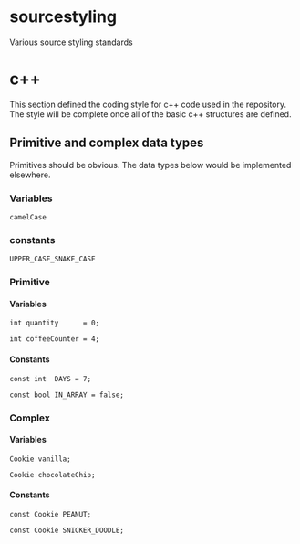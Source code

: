 # sourcestyling
Various source styling standards

# c++

This section defined the coding style for c++ code used in the repository.
The style will be complete once all of the basic c++ structures are defined.

## Primitive and complex data types

Primitives should be obvious. The data types below would be implemented
elsewhere.

### Variables

`camelCase`

### constants

`UPPER_CASE_SNAKE_CASE`

### Primitive

#### Variables

`int quantity      = 0;`

`int coffeeCounter = 4;`

#### Constants

`const int  DAYS = 7;`

`const bool IN_ARRAY = false;`

### Complex

#### Variables

`Cookie vanilla;`

`Cookie chocolateChip;`

#### Constants

`const Cookie PEANUT;`

`const Cookie SNICKER_DOODLE;`


